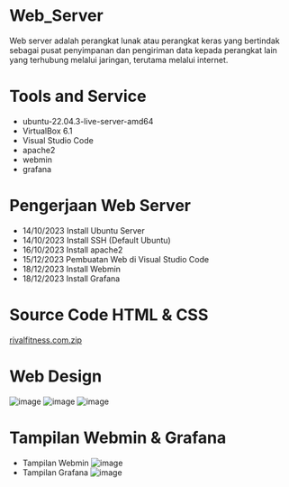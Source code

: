 # Web_Server
Web server adalah perangkat lunak atau perangkat keras yang bertindak sebagai pusat penyimpanan dan pengiriman data kepada perangkat lain yang terhubung melalui jaringan, terutama melalui internet.

# Tools and Service
- ubuntu-22.04.3-live-server-amd64
- VirtualBox 6.1
- Visual Studio Code
- apache2
- webmin
- grafana

# Pengerjaan Web Server
- 14/10/2023 Install Ubuntu Server
- 14/10/2023 Install SSH (Default Ubuntu)
- 16/10/2023 Install apache2
- 15/12/2023 Pembuatan Web di Visual Studio Code
- 18/12/2023 Install Webmin
- 18/12/2023 Install Grafana


# Source Code HTML & CSS
[rivalfitness.com.zip](https://github.com/rsteve13/Web_Server/files/13719306/rivalfitness.com.zip)


# Web Design
![image](https://github.com/rsteve13/Web_Server/assets/145539253/a71aadf1-20de-4a3f-9c61-17b349f10ac3)
![image](https://github.com/rsteve13/Web_Server/assets/145539253/8e149de8-72b9-4e29-993a-a8829ed73ea0)
![image](https://github.com/rsteve13/Web_Server/assets/145539253/2a742e95-25bb-4330-9801-9b1740ed4d3b)


# Tampilan Webmin & Grafana
- Tampilan Webmin
  ![image](https://github.com/rsteve13/Web_Server/assets/145539253/20022c55-6475-433a-8918-754c84d2cac6)
- Tampilan Grafana
  ![image](https://github.com/rsteve13/Web_Server/assets/145539253/d45d0958-c137-4938-9482-d9ddd3e07217)

